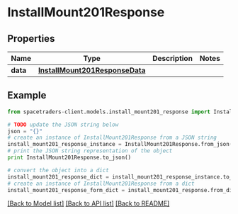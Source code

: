 # InstallMount201Response


## Properties

Name | Type | Description | Notes
------------ | ------------- | ------------- | -------------
**data** | [**InstallMount201ResponseData**](InstallMount201ResponseData.md) |  | 

## Example

```python
from spacetraders-client.models.install_mount201_response import InstallMount201Response

# TODO update the JSON string below
json = "{}"
# create an instance of InstallMount201Response from a JSON string
install_mount201_response_instance = InstallMount201Response.from_json(json)
# print the JSON string representation of the object
print InstallMount201Response.to_json()

# convert the object into a dict
install_mount201_response_dict = install_mount201_response_instance.to_dict()
# create an instance of InstallMount201Response from a dict
install_mount201_response_form_dict = install_mount201_response.from_dict(install_mount201_response_dict)
```
[[Back to Model list]](../README.md#documentation-for-models) [[Back to API list]](../README.md#documentation-for-api-endpoints) [[Back to README]](../README.md)


